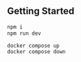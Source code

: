 ## Getting Started

```bash
npm i
npm run dev
```

```bash
docker compose up
docker compose down
```
